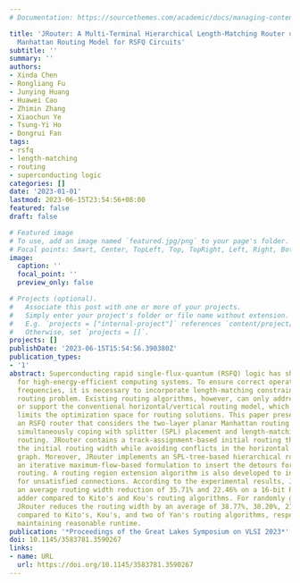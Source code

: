 ```yaml
---
# Documentation: https://sourcethemes.com/academic/docs/managing-content/

title: 'JRouter: A Multi-Terminal Hierarchical Length-Matching Router under Planar
  Manhattan Routing Model for RSFQ Circuits'
subtitle: ''
summary: ''
authors:
- Xinda Chen
- Rongliang Fu
- Junying Huang
- Huawei Cao
- Zhimin Zhang
- Xiaochun Ye
- Tsung-Yi Ho
- Dongrui Fan
tags:
- rsfq
- length-matching
- routing
- superconducting logic
categories: []
date: '2023-01-01'
lastmod: 2023-06-15T23:54:56+08:00
featured: false
draft: false

# Featured image
# To use, add an image named `featured.jpg/png` to your page's folder.
# Focal points: Smart, Center, TopLeft, Top, TopRight, Left, Right, BottomLeft, Bottom, BottomRight.
image:
  caption: ''
  focal_point: ''
  preview_only: false

# Projects (optional).
#   Associate this post with one or more of your projects.
#   Simply enter your project's folder or file name without extension.
#   E.g. `projects = ["internal-project"]` references `content/project/deep-learning/index.md`.
#   Otherwise, set `projects = []`.
projects: []
publishDate: '2023-06-15T15:54:56.390380Z'
publication_types:
- '1'
abstract: Superconducting rapid single-flux-quantum (RSFQ) logic has shown great potential
  for high-energy-efficient computing systems. To ensure correct operations at ultra-high
  frequencies, it is necessary to incorporate length-matching constraints into the
  routing problem. Existing routing algorithms, however, can only address 2-pin connections
  or support the conventional horizontal/vertical routing model, which substantially
  limits the optimization space for routing solutions. This paper presents JRouter,
  an RSFQ router that considers the two-layer planar Manhattan routing model while
  simultaneously coping with splitter (SPL) placement and length-matching multi-terminal
  routing. JRouter contains a track-assignment-based initial routing that minimizes
  the initial routing width while avoiding conflicts in the horizontal constraint
  graph. Moreover, JRouter implements an SPL-tree-based hierarchical routing with
  an iterative maximum-flow-based formulation to insert the detours for multi-terminal
  routing. A routing region extension algorithm is also developed to insert the detours
  for unsatisfied connections. According to the experimental results, JRouter achieves
  an average routing width reduction of 35.71% and 22.46% on a 16-bit RSFQ Sklansky
  adder compared to Kito's and Kou's routing algorithms. For randomly generated benchmarks,
  JRouter reduces the routing width by an average of 38.77%, 38.20%, 21.65%, and 7.01%
  compared to Kito's, Kou's, and two of Yan's routing algorithms, respectively, while
  maintaining reasonable runtime.
publication: '*Proceedings of the Great Lakes Symposium on VLSI 2023*'
doi: 10.1145/3583781.3590267
links:
- name: URL
  url: https://doi.org/10.1145/3583781.3590267
---
```

